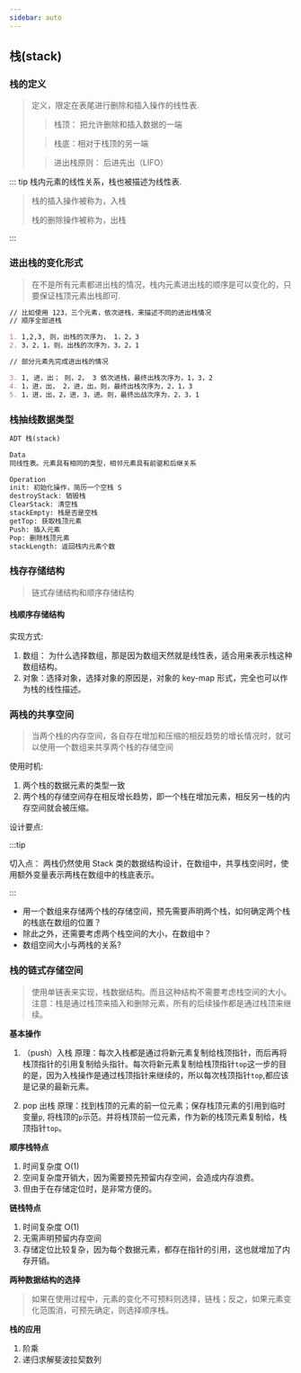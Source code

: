 ```yaml
---
sidebar: auto
---
```


## 栈(stack)

### 栈的定义

> 定义，限定在表尾进行删除和插入操作的线性表.
>
> > 栈顶： 把允许删除和插入数据的一端
>
> > 栈底：相对于栈顶的另一端
>
> > 进出栈原则： 后进先出（LIFO）

::: tip
栈内元素的线性关系，栈也被描述为线性表.

> 栈的插入操作被称为，入栈
>
> 栈的删除操作被称为，出栈

:::

### 进出栈的变化形式

> 在不是所有元素都进出栈的情况，栈内元素进出栈的顺序是可以变化的，只要保证栈顶元素出栈即可.

```md
// 比如使用 123，三个元素，依次进栈，来描述不同的进出栈情况
// 顺序全部进栈

1. 1,2,3, 则，出栈的次序为， 1，2，3
2. 3，2，1，则，出栈的次序为，3，2，1

// 部分元素先完成进出栈的情况

3. 1, 进，出； 则，2， 3 依次进栈，最终出栈次序为，1，3，2
4. 1，进，出， 2，进，出，则，最终出栈次序为，2，1，3
5. 1，进，出，2，进，3，进。则，最终出战次序为，2，3，1
```

### 栈抽线数据类型

```md
ADT 栈(stack)

Data
同线性表。元素具有相同的类型，相邻元素具有前驱和后继关系

Operation
init: 初始化操作，简历一个空栈 S
destroyStack: 销毁栈
ClearStack: 清空栈
stackEmpty: 栈是否是空栈
getTop: 获取栈顶元素
Push: 插入元素
Pop: 删除栈顶元素
stackLength: 返回栈内元素个数
```

### 栈存存储结构

> 链式存储结构和顺序存储结构

#### 栈顺序存储结构

实现方式:

1. 数组： 为什么选择数组，那是因为数组天然就是线性表，适合用来表示栈这种数组结构。
2. 对象：选择对象，选择对象的原因是，对象的 key-map 形式，完全也可以作为栈的线性描述。

### 两栈的共享空间

> 当两个栈的内存空间，各自存在增加和压缩的相反趋势的增长情况时，就可以使用一个数组来共享两个栈的存储空间

使用时机:

1. 两个栈的数据元素的类型一致
2. 两个栈的存储空间存在相反增长趋势，即一个栈在增加元素，相反另一栈的内存空间就会被压缩。

设计要点:

:::tip

切入点： 两栈仍然使用 Stack 类的数据结构设计，在数组中，共享栈空间时，使用额外变量表示两栈在数组中的栈底表示。

:::

- 用一个数组来存储两个栈的存储空间，预先需要声明两个栈，如何确定两个栈的栈底在数组的位置？
- 除此之外，还需要考虑两个栈空间的大小，在数组中？
- 数组空间大小与两栈的关系?

### 栈的链式存储空间

> 使用单链表来实现，栈数据结构。而且这种结构不需要考虑栈空间的大小。
> 注意：栈是通过栈顶来插入和删除元素，所有的后续操作都是通过栈顶来继续。

**基本操作**

1. （push）入栈
   原理：每次入栈都是通过将新元素复制给栈顶指针，而后再将栈顶指针的引用复制给头指针。每次将新元素复制给栈顶指针`top`这一步的目的是，因为入栈操作是通过栈顶指针来继续的，所以每次栈顶指针`top`,都应该是记录的最新元素。

2. pop 出栈
   原理：找到栈顶的元素的前一位元素；保存栈顶元素的引用到临时变量`p`, 将栈顶的`p`示范。并将栈顶前一位元素，作为新的栈顶元素复制给，栈顶指针`top`。

**顺序栈特点**

1. 时间复杂度 O(1)
2. 空间复杂度开销大，因为需要预先预留内存空间，会造成内存浪费。
3. 但由于在存储定位时，是非常方便的。

**链栈特点**

1. 时间复杂度 O(1)
2. 无需声明预留内存空间
3. 存储定位比较复杂，因为每个数据元素，都存在指针的引用，这也就增加了内存开销。

**两种数据结构的选择**

> 如果在使用过程中，元素的变化不可预料则选择，链栈；反之，如果元素变化范围消，可预先确定，则选择顺序栈。

**栈的应用**

1. 阶乘
2. 递归求解斐波拉契数列
